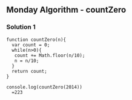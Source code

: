 ## Monday Algorithm - countZero

### Solution 1
```
function countZero(n){
  var count = 0;
  while(n>0){
   count += Math.floor(n/10);
   n = n/10;
  }
  return count;
}

console.log(countZero(2014))
  =223
```
